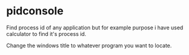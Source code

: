 # pidconsole

Find process id of any application but for example purpose i have used calculator to find it's process id.

Change the windows title to whatever program you want to locate.

